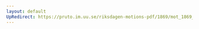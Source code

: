 ```yaml
---
layout: default
UpRedirect: https://pruto.im.uu.se/riksdagen-motions-pdf/1869/mot_1869__ak__168.pdf
---
```

